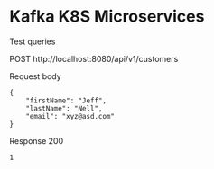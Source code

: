 # Kafka K8S Microservices
 
Test queries

POST http://localhost:8080/api/v1/customers

Request body
```
{
    "firstName": "Jeff",
    "lastName": "Nell",
    "email": "xyz@asd.com"
}
```

Response
200
```
1
```
